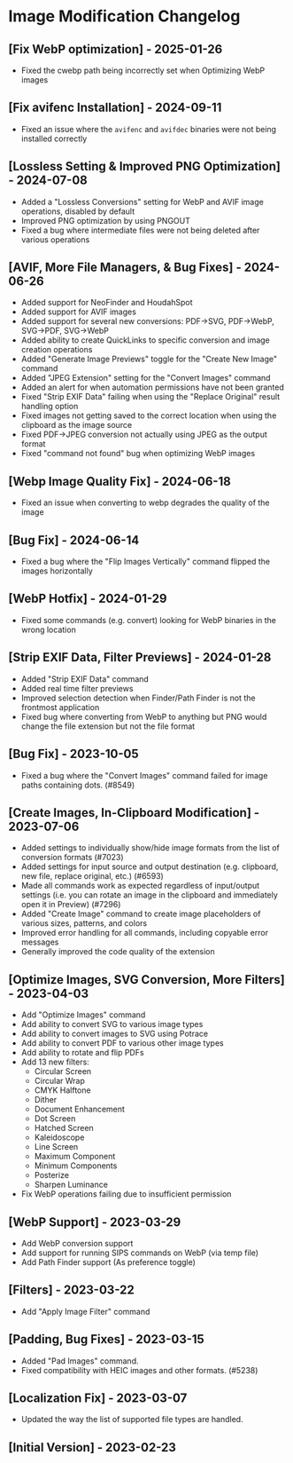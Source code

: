 # Image Modification Changelog

## [Fix WebP optimization] - 2025-01-26

- Fixed the cwebp path being incorrectly set when Optimizing WebP images


## [Fix avifenc Installation] - 2024-09-11

- Fixed an issue where the `avifenc` and `avifdec` binaries were not being installed correctly

## [Lossless Setting & Improved PNG Optimization] - 2024-07-08

- Added a "Lossless Conversions" setting for WebP and AVIF image operations, disabled by default
- Improved PNG optimization by using PNGOUT
- Fixed a bug where intermediate files were not being deleted after various operations

## [AVIF, More File Managers, & Bug Fixes] - 2024-06-26

- Added support for NeoFinder and HoudahSpot
- Added support for AVIF images
- Added support for several new conversions: PDF->SVG, PDF->WebP, SVG->PDF, SVG->WebP
- Added ability to create QuickLinks to specific conversion and image creation operations
- Added "Generate Image Previews" toggle for the "Create New Image" command
- Added "JPEG Extension" setting for the "Convert Images" command
- Added an alert for when automation permissions have not been granted
- Fixed "Strip EXIF Data" failing when using the "Replace Original" result handling option
- Fixed images not getting saved to the correct location when using the clipboard as the image source
- Fixed PDF->JPEG conversion not actually using JPEG as the output format
- Fixed "command not found" bug when optimizing WebP images

## [Webp Image Quality Fix] - 2024-06-18

- Fixed an issue when converting to webp degrades the quality of the image

## [Bug Fix] - 2024-06-14

- Fixed a bug where the "Flip Images Vertically" command flipped the images horizontally

## [WebP Hotfix] - 2024-01-29

- Fixed some commands (e.g. convert) looking for WebP binaries in the wrong location

## [Strip EXIF Data, Filter Previews] - 2024-01-28

- Added "Strip EXIF Data" command
- Added real time filter previews
- Improved selection detection when Finder/Path Finder is not the frontmost application
- Fixed bug where converting from WebP to anything but PNG would change the file extension but not the file format

## [Bug Fix] - 2023-10-05

- Fixed a bug where the "Convert Images" command failed for image paths containing dots. (#8549)

## [Create Images, In-Clipboard Modification] - 2023-07-06

- Added settings to individually show/hide image formats from the list of conversion formats (#7023)
- Added settings for input source and output destination (e.g. clipboard, new file, replace original, etc.) (#6593)
- Made all commands work as expected regardless of input/output settings (i.e. you can rotate an image in the clipboard and immediately open it in Preview) (#7296)
- Added "Create Image" command to create image placeholders of various sizes, patterns, and colors
- Improved error handling for all commands, including copyable error messages
- Generally improved the code quality of the extension

## [Optimize Images, SVG Conversion, More Filters] - 2023-04-03

- Add "Optimize Images" command
- Add ability to convert SVG to various image types
- Add ability to convert images to SVG using Potrace
- Add ability to convert PDF to various other image types
- Add ability to rotate and flip PDFs
- Add 13 new filters:
  - Circular Screen
  - Circular Wrap
  - CMYK Halftone
  - Dither
  - Document Enhancement
  - Dot Screen
  - Hatched Screen
  - Kaleidoscope
  - Line Screen
  - Maximum Component
  - Minimum Components
  - Posterize
  - Sharpen Luminance
- Fix WebP operations failing due to insufficient permission

## [WebP Support] - 2023-03-29

- Add WebP conversion support
- Add support for running SIPS commands on WebP (via temp file)
- Add Path Finder support (As preference toggle)

## [Filters] - 2023-03-22

- Add "Apply Image Filter" command

## [Padding, Bug Fixes] - 2023-03-15

- Added "Pad Images" command.
- Fixed compatibility with HEIC images and other formats. (#5238)

## [Localization Fix] - 2023-03-07

- Updated the way the list of supported file types are handled.

## [Initial Version] - 2023-02-23
